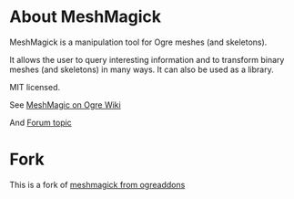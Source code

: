 # About MeshMagick
MeshMagick is a manipulation tool for Ogre meshes (and skeletons).

It allows the user to query interesting information and to transform binary meshes (and skeletons) in many ways. It can also be used as a library. 

MIT licensed.

See [MeshMagic on Ogre Wiki](http://www.ogre3d.org/tikiwiki/tiki-index.php?page=MeshMagick)

And [Forum topic](http://www.ogre3d.org/forums/viewtopic.php?f=5&t=32352&p=225217#p225217)

# Fork
This is a fork of [meshmagick from ogreaddons](https://bitbucket.org/ogreaddons/meshmagick)
